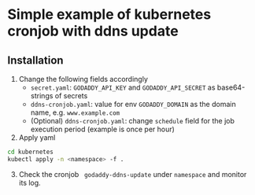 # Simple example of kubernetes cronjob with ddns update
## Installation
1. Change the following fields accordingly
    - `secret.yaml`: `GODADDY_API_KEY` and `GODADDY_API_SECRET` as base64-strings of secrets
    - `ddns-cronjob.yaml`: value for env `GODADDY_DOMAIN` as the domain name, e.g. `www.example.com`
    - (Optional) `ddns-cronjob.yaml`: change `schedule` field for the job execution period (example is once per hour)
2. Apply yaml
```bash
cd kubernetes
kubectl apply -n <namespace> -f .
```
3. Check the cronjob ` godaddy-ddns-update` under `namespace` and monitor its log.